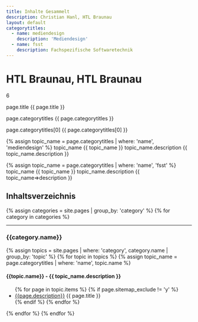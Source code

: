 ```yaml
---
title: Inhalte Gesammelt
description: Christian Hanl, HTL Braunau
layout: default
categorytitles:
  - name: mediendesign
    description: 'Mediendesign'
  - name: fsst
    description: Fachspezifische Softwaretechnik
---
```


# HTL Braunau, HTL Braunau
6

page.title {{ page.title }}

page.categorytitles {{ page.categorytitles }}

page.categorytitles[0] {{ page.categorytitles[0] }}


{% assign topic_name = page.categorytitles | where: 'name', 'mediendesign' %}
topic_name {{ topic_name }}
topic_name.description {{ topic_name.description }}


{% assign topic_name = page.categorytitles | where: 'name', 'fsst' %}
topic_name {{ topic_name }}
topic_name.description {{ topic_name=>description }}



## Inhaltsverzeichnis

{% assign categories = site.pages | group_by: 'category' %}
{% for category in categories %}
<hr>
<h3>{{category.name}}</h3>
{% assign topics = site.pages | where: 'category', category.name | group_by: 'topic' %}
{% for topic in topics %}
{% assign topic_name = page.categorytitles | where: 'name', topic.name %}
<h4>{{topic.name}} - {{ topic_name.description }}</h4>

<ul>
{% for page in topic.items %}
{% if page.sitemap_exclude != 'y' %}
<li><a href="{{page.url}}">{{page.description}}</a> {{ page.title }}</li>
{% endif %}
{% endfor %}
</ul>
{% endfor %}
{% endfor %}